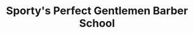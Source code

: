 ---
title: "Sporty's Perfect Gentlemen Barber School"
url: /chesapeake/sportys-perfect-gentlemen-barber-school/
shop: hairdresser
---